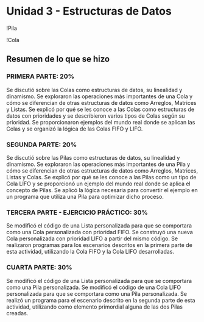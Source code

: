 # Unidad 3 - Estructuras de Datos

!Pila

!Cola

## Resumen de lo que se hizo

### PRIMERA PARTE: 20%
Se discutió sobre las Colas como estructuras de datos, su linealidad y dinamismo. Se exploraron las operaciones más importantes de una Cola y cómo se diferencian de otras estructuras de datos como Arreglos, Matrices y Listas. Se explicó por qué se les conoce a las Colas como estructuras de datos con prioridades y se describieron varios tipos de Colas según su prioridad. Se proporcionaron ejemplos del mundo real donde se aplican las Colas y se organizó la lógica de las Colas FIFO y LIFO.

### SEGUNDA PARTE: 20%
Se discutió sobre las Pilas como estructuras de datos, su linealidad y dinamismo. Se exploraron las operaciones más importantes de una Pila y cómo se diferencian de otras estructuras de datos como Arreglos, Matrices, Listas y Colas. Se explicó por qué se les conoce a las Pilas como un tipo de Cola LIFO y se proporcionó un ejemplo del mundo real donde se aplica el concepto de Pilas. Se aplicó la lógica necesaria para convertir el ejemplo en un programa que utiliza una Pila para optimizar dicho proceso.

### TERCERA PARTE - EJERCICIO PRÁCTICO: 30%
Se modificó el código de una Lista personalizada para que se comportara como una Cola personalizada con prioridad FIFO. Se construyó una nueva Cola personalizada con prioridad LIFO a partir del mismo código. Se realizaron programas para los escenarios descritos en la primera parte de esta actividad, utilizando la Cola FIFO y la Cola LIFO desarrolladas.

### CUARTA PARTE: 30%
Se modificó el código de una Lista personalizada para que se comportara como una Pila personalizada. Se modificó el código de una Cola LIFO personalizada para que se comportara como una Pila personalizada. Se realizó un programa para el escenario descrito en la segunda parte de esta actividad, utilizando como elemento primordial alguna de las dos Pilas creadas.

